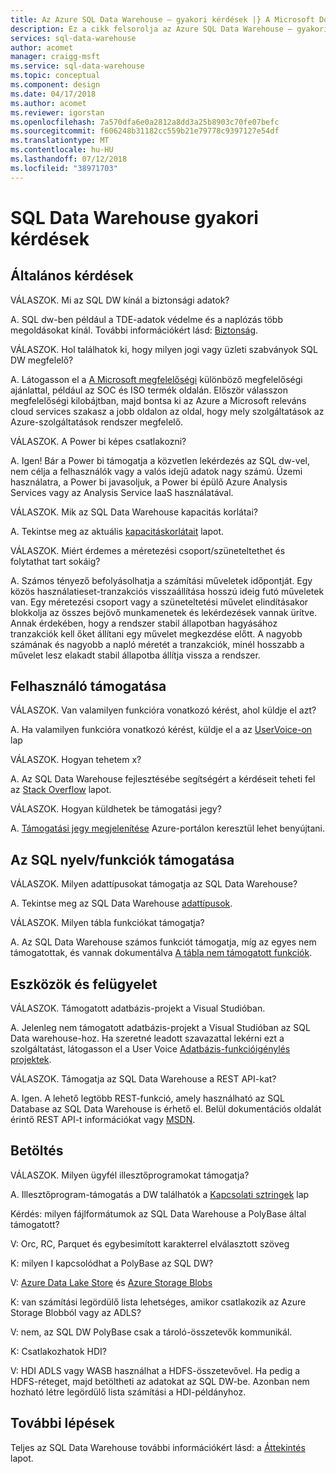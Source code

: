 ```yaml
---
title: Az Azure SQL Data Warehouse – gyakori kérdések |} A Microsoft Docs
description: Ez a cikk felsorolja az Azure SQL Data Warehouse – gyakori kérdések az ügyfelek és -fejlesztőket ki
services: sql-data-warehouse
author: acomet
manager: craigg-msft
ms.service: sql-data-warehouse
ms.topic: conceptual
ms.component: design
ms.date: 04/17/2018
ms.author: acomet
ms.reviewer: igorstan
ms.openlocfilehash: 7a570dfa6e0a2812a8dd3a25b8903c70fe07befc
ms.sourcegitcommit: f606248b31182cc559b21e79778c9397127e54df
ms.translationtype: MT
ms.contentlocale: hu-HU
ms.lasthandoff: 07/12/2018
ms.locfileid: "38971703"
---
```

# <a name="sql-data-warehouse-frequently-asked-questions"></a>SQL Data Warehouse gyakori kérdések

## <a name="general"></a>Általános kérdések

VÁLASZOK. Mi az SQL DW kínál a biztonsági adatok?

A. SQL dw-ben például a TDE-adatok védelme és a naplózás több megoldásokat kínál. További információkért lásd: [Biztonság].

VÁLASZOK. Hol találhatok ki, hogy milyen jogi vagy üzleti szabványok SQL DW megfelelő?

A. Látogasson el a [A Microsoft megfelelőségi] különböző megfelelőségi ajánlattal, például az SOC és ISO termék oldalán. Először válasszon megfelelőségi kilobájtban, majd bontsa ki az Azure a Microsoft releváns cloud services szakasz a jobb oldalon az oldal, hogy mely szolgáltatások az Azure-szolgáltatások rendszer megfelelő.

VÁLASZOK. A Power bi képes csatlakozni?

A. Igen! Bár a Power bi támogatja a közvetlen lekérdezés az SQL dw-vel, nem célja a felhasználók vagy a valós idejű adatok nagy számú. Üzemi használatra, a Power bi javasoljuk, a Power bi épülő Azure Analysis Services vagy az Analysis Service IaaS használatával. 

VÁLASZOK. Mik az SQL Data Warehouse kapacitás korlátai?

A. Tekintse meg az aktuális [kapacitáskorlátait] lapot. 

VÁLASZOK. Miért érdemes a méretezési csoport/szüneteltethet és folytathat tart sokáig?

A. Számos tényező befolyásolhatja a számítási műveletek időpontját. Egy közös használatieset-tranzakciós visszaállítása hosszú ideig futó műveletek van. Egy méretezési csoport vagy a szüneteltetési művelet elindításakor blokkolja az összes bejövő munkamenetek és lekérdezések vannak ürítve. Annak érdekében, hogy a rendszer stabil állapotban hagyásához tranzakciók kell őket állítani egy művelet megkezdése előtt. A nagyobb számának és nagyobb a napló méretét a tranzakciók, minél hosszabb a művelet lesz elakadt stabil állapotba állítja vissza a rendszer.

## <a name="user-support"></a>Felhasználó támogatása

VÁLASZOK. Van valamilyen funkcióra vonatkozó kérést, ahol küldje el azt?

A. Ha valamilyen funkcióra vonatkozó kérést, küldje el a az [UserVoice-on] lap

VÁLASZOK. Hogyan tehetem x?

A. Az SQL Data Warehouse fejlesztésébe segítségért a kérdéseit teheti fel az [Stack Overflow] lapot. 

VÁLASZOK. Hogyan küldhetek be támogatási jegy?

A. [Támogatási jegy megjelenítése] Azure-portálon keresztül lehet benyújtani.

## <a name="sql-languagefeature-support"></a>Az SQL nyelv/funkciók támogatása 

VÁLASZOK. Milyen adattípusokat támogatja az SQL Data Warehouse?

A. Tekintse meg az SQL Data Warehouse [adattípusok].

VÁLASZOK. Milyen tábla funkciókat támogatja?

A. Az SQL Data Warehouse számos funkciót támogatja, míg az egyes nem támogatottak, és vannak dokumentálva [A tábla nem támogatott funkciók].

## <a name="tooling-and-administration"></a>Eszközök és felügyelet

VÁLASZOK. Támogatott adatbázis-projekt a Visual Studióban.

A. Jelenleg nem támogatott adatbázis-projekt a Visual Studióban az SQL Data warehouse-hoz. Ha szeretné leadott szavazattal lekérni ezt a szolgáltatást, látogasson el a User Voice [Adatbázis-funkcióigénylés projektek].

VÁLASZOK. Támogatja az SQL Data Warehouse a REST API-kat?

A. Igen. A lehető legtöbb REST-funkció, amely használható az SQL Database az SQL Data Warehouse is érhető el. Belül dokumentációs oldalát érintő REST API-t információkat vagy [MSDN].


## <a name="loading"></a>Betöltés

VÁLASZOK. Milyen ügyfél illesztőprogramokat támogatja?

A. Illesztőprogram-támogatás a DW találhatók a [Kapcsolati sztringek] lap

Kérdés: milyen fájlformátumok az SQL Data Warehouse a PolyBase által támogatott?

V: Orc, RC, Parquet és egybesimított karakterrel elválasztott szöveg

K: milyen I kapcsolódhat a PolyBase az SQL DW? 

V: [Azure Data Lake Store] és [Azure Storage Blobs]

K: van számítási legördülő lista lehetséges, amikor csatlakozik az Azure Storage Blobból vagy az ADLS? 

V: nem, az SQL DW PolyBase csak a tároló-összetevők kommunikál. 

K: Csatlakozhatok HDI?

V: HDI ADLS vagy WASB használhat a HDFS-összetevővel. Ha pedig a HDFS-réteget, majd betöltheti az adatokat az SQL DW-be. Azonban nem hozható létre legördülő lista számítási a HDI-példányhoz. 

## <a name="next-steps"></a>További lépések
Teljes az SQL Data Warehouse további információkért lásd: a [Áttekintés] lapot.


<!-- Article references -->
[UserVoice-on]: https://feedback.azure.com/forums/307516-sql-data-warehouse
[Kapcsolati sztringek]: ./sql-data-warehouse-connection-strings.md
[Stack Overflow]: http://stackoverflow.com/questions/tagged/azure-sqldw
[Támogatási jegy megjelenítése]: ./sql-data-warehouse-get-started-create-support-ticket.md
[Biztonság]: ./sql-data-warehouse-overview-manage-security.md
[A Microsoft megfelelőségi]: https://www.microsoft.com/en-us/trustcenter/compliance/complianceofferings
[kapacitáskorlátait]: ./sql-data-warehouse-service-capacity-limits.md
[adattípusok]: ./sql-data-warehouse-tables-data-types.md
[A tábla nem támogatott funkciók]: ./sql-data-warehouse-tables-overview.md#unsupported-table-features
[Azure Data Lake Store]: ./sql-data-warehouse-load-from-azure-data-lake-store.md
[Azure Storage Blobs]: ./sql-data-warehouse-load-from-azure-blob-storage-with-polybase.md
[Adatbázis-funkcióigénylés projektek]: https://feedback.azure.com/forums/307516-sql-data-warehouse/suggestions/13313247-database-project-from-visual-studio-to-support-azu
[MSDN]: https://msdn.microsoft.com/library/azure/mt163685.aspx
[Áttekintés]: ./sql-data-warehouse-overview-faq.md
